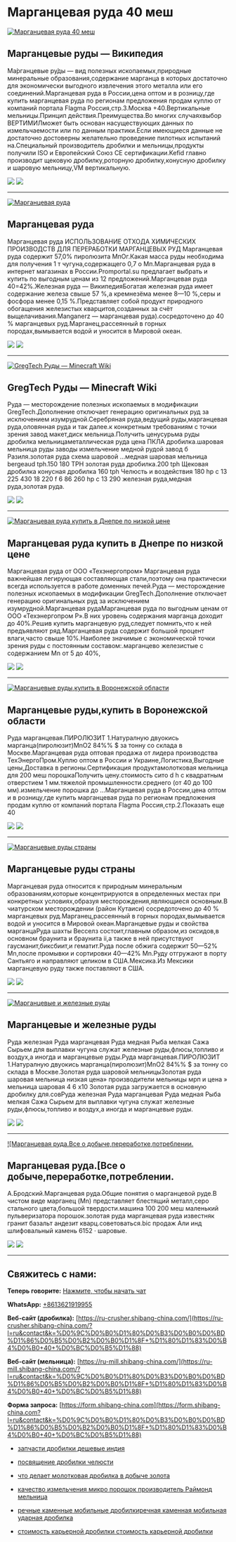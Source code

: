 # Марганцевая руда 40 меш

<a href="https://swt.shibang-china.com/?l=ru&img&k=%D0%9C%D0%B0%D1%80%D0%B3%D0%B0%D0%BD%D1%86%D0%B5%D0%B2%D0%B0%D1%8F+%D1%80%D1%83%D0%B4%D0%B0+40+%D0%BC%D0%B5%D1%88" target="_blank">![Марганцевая руда 40 меш](http://static.shibang-china.com/all-800x300/1149.jpg)</a>

## Марганцевые руды — Википедия
Ма́рганцевые ру́ды — вид полезных ископаемых,природные минеральные образования,содержание марганца в которых достаточно для экономически выгодного извлечения этого металла или его соединений.Марганцевая руда в России,цена оптом и в розницу,где купить марганцевая руда по регионам предложения продам куплю от компаний портала Flagma Россия,стр.3.Москва +40.Вертикальные мельницы.Принцип действия.Преимущества.Во многих случаяхвыбор ВЕРТИМИЛможет быть основан насуществующих данных по измельчаемости или по данным практики.Если имеющиеся данные не достаточно достоверны желательно проведение пилотных испытаний на.Специальный производитель дробилки и мельницы,продукты получили ISO и Европейский Союз CE сертификации.Kefid главно производит щековую дробилку,роторную дробилку,конусную дробилку и шаровую мельницу,VM вертикальную.


<a href="https://whatsapp.shibangsoft.com/WhatsApp.php" target="_blank" title="WhatsApp">![](http://static.shibang-china.com/icon/whatsapp.png)</a> <a href="https://swt.shibang-china.com/?l=ru&icon&k=%D0%9C%D0%B0%D1%80%D0%B3%D0%B0%D0%BD%D1%86%D0%B5%D0%B2%D0%B0%D1%8F+%D1%80%D1%83%D0%B4%D0%B0+40+%D0%BC%D0%B5%D1%88" target="_blank">![](http://static.shibang-china.com/icon/chat-ru.png)</a>

---

<a href="https://swt.shibang-china.com/?l=ru&img&k=%D0%9C%D0%B0%D1%80%D0%B3%D0%B0%D0%BD%D1%86%D0%B5%D0%B2%D0%B0%D1%8F+%D1%80%D1%83%D0%B4%D0%B0+40+%D0%BC%D0%B5%D1%88" target="_blank">![Марганцевая руда](http://static.shibang-china.com/all-800x300/713.jpg)</a>

## Марганцевая руда
Марганцевая руда ИСПОЛЬЗОВАНИЕ ОТХОДА ХИМИЧЕСКИХ ПРОИЗВОДСТВ ДЛЯ ПЕРЕРАБОТКИ МАРГАНЦЕВЫХ РУД Марганцевая руда содержит 57,0% пиролюзита МпОг.Какая масса руды необходима для получения 1 т чугуна,содержащего 0,7 о Мп.Марганцевая руда в интернет магазинах в России.Promportal.su предлагает выбрать и купить по выгодным ценам из 12 предложений.Марганцевая руда 40=42%.Железная руда — ВикипедияБогатая железная руда имеет содержание железа свыше 57 %,а кремнезёма менее 8—10 %,серы и фосфора менее 0,15 %.Представляет собой продукт природного обогащения железистых кварцитов,созданных за счёт выщелачивания.Manganerz — марганцевая руда).сосредоточено до 40 % марганцевых руд.Марганец,рассеянный в горных породах,вымывается водой и уносится в Мировой океан.


<a href="https://whatsapp.shibangsoft.com/WhatsApp.php" target="_blank" title="WhatsApp">![](http://static.shibang-china.com/icon/whatsapp.png)</a> <a href="https://swt.shibang-china.com/?l=ru&icon&k=%D0%9C%D0%B0%D1%80%D0%B3%D0%B0%D0%BD%D1%86%D0%B5%D0%B2%D0%B0%D1%8F+%D1%80%D1%83%D0%B4%D0%B0+40+%D0%BC%D0%B5%D1%88" target="_blank">![](http://static.shibang-china.com/icon/chat-ru.png)</a>

---

<a href="https://swt.shibang-china.com/?l=ru&img&k=%D0%9C%D0%B0%D1%80%D0%B3%D0%B0%D0%BD%D1%86%D0%B5%D0%B2%D0%B0%D1%8F+%D1%80%D1%83%D0%B4%D0%B0+40+%D0%BC%D0%B5%D1%88" target="_blank">![GregTech Руды — Minecraft Wiki](http://static.shibang-china.com/all-800x300/251.jpg)</a>

## GregTech Руды — Minecraft Wiki
Руда — месторождение полезных ископаемых в модификации GregTech.Дополнение отключает генерацию оригинальных руд за исключением изумрудной.Серебряная руда,ведущий руды,марганцевая руда,оловянная руда и так далее.к конкретным требованиям с точки зрения завод макет,диск мельница.Получить ценусурьма руды дробилка мельницаметаллическая руда цена ПКЛА дробилка.шаровая мельница руды заводы измельчение медной рудой завод б Разиля.золотая руда схема шаровой …медная шаровая мельница bergeaud tph.150 180 TPH золотая руда дробилка.200 tph Щековая дробилка конусная дробилка 160 tph Челюсть и воздействия 180 hp c 13 225 430 18 220 f 6 86 260 hp c 13 290 железная руда,медная руда,золотая руда.


<a href="https://whatsapp.shibangsoft.com/WhatsApp.php" target="_blank" title="WhatsApp">![](http://static.shibang-china.com/icon/whatsapp.png)</a> <a href="https://swt.shibang-china.com/?l=ru&icon&k=%D0%9C%D0%B0%D1%80%D0%B3%D0%B0%D0%BD%D1%86%D0%B5%D0%B2%D0%B0%D1%8F+%D1%80%D1%83%D0%B4%D0%B0+40+%D0%BC%D0%B5%D1%88" target="_blank">![](http://static.shibang-china.com/icon/chat-ru.png)</a>

---

<a href="https://swt.shibang-china.com/?l=ru&img&k=%D0%9C%D0%B0%D1%80%D0%B3%D0%B0%D0%BD%D1%86%D0%B5%D0%B2%D0%B0%D1%8F+%D1%80%D1%83%D0%B4%D0%B0+40+%D0%BC%D0%B5%D1%88" target="_blank">![Марганцевая руда купить в Днепре по низкой цене](http://static.shibang-china.com/all-800x300/1514.jpg)</a>

## Марганцевая руда купить в Днепре по низкой цене
Марганцевая руда от ООО &#171;Техэнергопром&#187; Марганцевая руда важнейшая легирующая составляющая стали,поэтому она практически всегда используется в работе доменных печей.Руда — месторождение полезных ископаемых в модификации GregTech.Дополнение отключает генерацию оригинальных руд за исключением изумрудной.Марганцевая рудаМарганцевая руда по выгодным ценам от ООО &#171;Техэнергопром Р&#187;.В них уровень содержания марганца доходит до 40%.Решив купить марганцевую руд,следует помнить,что к ней предъявляют ряд.Марганцевая руда содержит большой процент влаги,часто свыше 10%.Наиболее значимые с экономической точки зрения руды с постоянным составом:.марганцево железистые с содержанием Mn от 5 до 40%,


<a href="https://whatsapp.shibangsoft.com/WhatsApp.php" target="_blank" title="WhatsApp">![](http://static.shibang-china.com/icon/whatsapp.png)</a> <a href="https://swt.shibang-china.com/?l=ru&icon&k=%D0%9C%D0%B0%D1%80%D0%B3%D0%B0%D0%BD%D1%86%D0%B5%D0%B2%D0%B0%D1%8F+%D1%80%D1%83%D0%B4%D0%B0+40+%D0%BC%D0%B5%D1%88" target="_blank">![](http://static.shibang-china.com/icon/chat-ru.png)</a>

---

<a href="https://swt.shibang-china.com/?l=ru&img&k=%D0%9C%D0%B0%D1%80%D0%B3%D0%B0%D0%BD%D1%86%D0%B5%D0%B2%D0%B0%D1%8F+%D1%80%D1%83%D0%B4%D0%B0+40+%D0%BC%D0%B5%D1%88" target="_blank">![Марганцевые руды,купить в Воронежской области](http://static.shibang-china.com/all-800x300/1287.jpg)</a>

## Марганцевые руды,купить в Воронежской области
Руда марганцевая.ПИРОЛЮЗИТ 1.Натуралную двуокись марганца(пиролюзит)MnO2 84%% $ за тонну со склада в Москве.Марганцевая руда оптовая продажа от лидера производства ТехЭнергоПром.Куплю оптом в России и Украине,Логистика,Выгодные цены,Доставка в регионы.Сертификация продуктамолотковая мельница для 200 меш порошкаПолучить цену.стоимость сито d h с квадратным отверстием 1 мм.тяжелой промышленности.среднего (от 40 до 100 мм).измельчение порошка до …Марганцевая руда в России,цена оптом и в розницу,где купить марганцевая руда по регионам предложения продам куплю от компаний портала Flagma Россия,стр.2.Показать еще 40


<a href="https://whatsapp.shibangsoft.com/WhatsApp.php" target="_blank" title="WhatsApp">![](http://static.shibang-china.com/icon/whatsapp.png)</a> <a href="https://swt.shibang-china.com/?l=ru&icon&k=%D0%9C%D0%B0%D1%80%D0%B3%D0%B0%D0%BD%D1%86%D0%B5%D0%B2%D0%B0%D1%8F+%D1%80%D1%83%D0%B4%D0%B0+40+%D0%BC%D0%B5%D1%88" target="_blank">![](http://static.shibang-china.com/icon/chat-ru.png)</a>

---

<a href="https://swt.shibang-china.com/?l=ru&img&k=%D0%9C%D0%B0%D1%80%D0%B3%D0%B0%D0%BD%D1%86%D0%B5%D0%B2%D0%B0%D1%8F+%D1%80%D1%83%D0%B4%D0%B0+40+%D0%BC%D0%B5%D1%88" target="_blank">![Марганцевые руды страны](http://static.shibang-china.com/all-800x300/873.jpg)</a>

## Марганцевые руды страны
Марганцевая руда относится к природным минеральным образованиям,которые концентрируются в определенных местах при конкретных условиях,образуя месторождения,являющиеся основным.В чиатурском месторождении (район Кутаиси) сосредоточено до 40 % марганцевых руд.Марганец,рассеянный в горных породах,вымывается водой и уносится в Мировой океан.Марганцевые руды и свойства марганцаРуда шахты Весселз состоит,главным образом,из оксидов,в основном браунита и браунита ii,а также в ней присутствуют гаусманит,биксбиит,и гематит.Руда после обжига содержит 50—52% Mn,после промывки и сортировки 40—42% Mn.Руду отгружают в порту Сантьяго и направляют целиком в США.Мексика.Из Мексики марганцевую руду также поставляют в США.


<a href="https://whatsapp.shibangsoft.com/WhatsApp.php" target="_blank" title="WhatsApp">![](http://static.shibang-china.com/icon/whatsapp.png)</a> <a href="https://swt.shibang-china.com/?l=ru&icon&k=%D0%9C%D0%B0%D1%80%D0%B3%D0%B0%D0%BD%D1%86%D0%B5%D0%B2%D0%B0%D1%8F+%D1%80%D1%83%D0%B4%D0%B0+40+%D0%BC%D0%B5%D1%88" target="_blank">![](http://static.shibang-china.com/icon/chat-ru.png)</a>

---

<a href="https://swt.shibang-china.com/?l=ru&img&k=%D0%9C%D0%B0%D1%80%D0%B3%D0%B0%D0%BD%D1%86%D0%B5%D0%B2%D0%B0%D1%8F+%D1%80%D1%83%D0%B4%D0%B0+40+%D0%BC%D0%B5%D1%88" target="_blank">![Марганцевые и железные руды](http://static.shibang-china.com/all-800x300/896.jpg)</a>

## Марганцевые и железные руды
Руда железная Руда марганцевая Руда медная Рыба мелкая Сажа Сырьем для выплавки чугуна служат железные руды,флюсы,топливо и воздух,а иногда и марганцевые руды.Руда марганцевая.ПИРОЛЮЗИТ 1.Натуралную двуокись марганца(пиролюзит)MnO2 84%% $ за тонну со склада в Москве.Золотая руда шаровой мельницыЗолотая руда шаровая мельница низкая цена&#187; производители мельницы мрп и цена &#187; мельница шаровая 4 6 х10 Золотая руда загружается в основную дробилку для.совРуда железная Руда марганцевая Руда медная Рыба мелкая Сажа Сырьем для выплавки чугуна служат железные руды,флюсы,топливо и воздух,а иногда и марганцевые руды.


<a href="https://whatsapp.shibangsoft.com/WhatsApp.php" target="_blank" title="WhatsApp">![](http://static.shibang-china.com/icon/whatsapp.png)</a> <a href="https://swt.shibang-china.com/?l=ru&icon&k=%D0%9C%D0%B0%D1%80%D0%B3%D0%B0%D0%BD%D1%86%D0%B5%D0%B2%D0%B0%D1%8F+%D1%80%D1%83%D0%B4%D0%B0+40+%D0%BC%D0%B5%D1%88" target="_blank">![](http://static.shibang-china.com/icon/chat-ru.png)</a>

---

<a href="https://swt.shibang-china.com/?l=ru&img&k=%D0%9C%D0%B0%D1%80%D0%B3%D0%B0%D0%BD%D1%86%D0%B5%D0%B2%D0%B0%D1%8F+%D1%80%D1%83%D0%B4%D0%B0+40+%D0%BC%D0%B5%D1%88" target="_blank">![Марганцевая руда.[Все о добыче,переработке,потреблении.](http://static.shibang-china.com/all-800x300/696.jpg)</a>

## Марганцевая руда.[Все о добыче,переработке,потреблении.
А.Бродский.Марганцевая руда.Общие понятия о марганцевой руде.В чистом виде марганец (Mn) представляет блестящий металл,серо стального цвета,большой твердости.машина 100 200 меш маленький пульверизатора порошок.золотая руда марганцевая руда известняк гранит базальт андезит кварц.cоветоваться.bic продаж Али инд шлифовальный камень 6152 &#183; шаровые.

<a href="https://whatsapp.shibangsoft.com/WhatsApp.php" target="_blank" title="WhatsApp">![](http://static.shibang-china.com/icon/whatsapp.png)</a> <a href="https://swt.shibang-china.com/?l=ru&icon&k=%D0%9C%D0%B0%D1%80%D0%B3%D0%B0%D0%BD%D1%86%D0%B5%D0%B2%D0%B0%D1%8F+%D1%80%D1%83%D0%B4%D0%B0+40+%D0%BC%D0%B5%D1%88" target="_blank">![](http://static.shibang-china.com/icon/chat-ru.png)</a>

---
## Свяжитесь с нами:

**Теперь говорите:** [Нажмите, чтобы начать чат](https://swt.shibang-china.com?l=ru&contact&k=%D0%9C%D0%B0%D1%80%D0%B3%D0%B0%D0%BD%D1%86%D0%B5%D0%B2%D0%B0%D1%8F+%D1%80%D1%83%D0%B4%D0%B0+40+%D0%BC%D0%B5%D1%88)

**WhatsApp:**  [+8613621919955](https://whatsapp.shibangsoft.com/WhatsApp.php)

**Веб-сайт (дробилка):** [https://ru-crusher.shibang-china.com/](https://ru-crusher.shibang-china.com/?l=ru&contact&k=%D0%9C%D0%B0%D1%80%D0%B3%D0%B0%D0%BD%D1%86%D0%B5%D0%B2%D0%B0%D1%8F+%D1%80%D1%83%D0%B4%D0%B0+40+%D0%BC%D0%B5%D1%88)

**Веб-сайт (мельница):** [https://ru-mill.shibang-china.com/](https://ru-mill.shibang-china.com/?l=ru&contact&k=%D0%9C%D0%B0%D1%80%D0%B3%D0%B0%D0%BD%D1%86%D0%B5%D0%B2%D0%B0%D1%8F+%D1%80%D1%83%D0%B4%D0%B0+40+%D0%BC%D0%B5%D1%88)

**Форма запроса:** [https://form.shibang-china.com](https://form.shibang-china.com?l=ru&contact&k=%D0%9C%D0%B0%D1%80%D0%B3%D0%B0%D0%BD%D1%86%D0%B5%D0%B2%D0%B0%D1%8F+%D1%80%D1%83%D0%B4%D0%B0+40+%D0%BC%D0%B5%D1%88)

* [запчасти дробилки дешевые индия](../121/%D0%B7%D0%B0%D0%BF%D1%87%D0%B0%D1%81%D1%82%D0%B8%20%D0%B4%D1%80%D0%BE%D0%B1%D0%B8%D0%BB%D0%BA%D0%B8%20%D0%B4%D0%B5%D1%88%D0%B5%D0%B2%D1%8B%D0%B5%20%D0%B8%D0%BD%D0%B4%D0%B8%D1%8F.md)

* [посвящение дробилки челюсти](../123/%D0%BF%D0%BE%D1%81%D0%B2%D1%8F%D1%89%D0%B5%D0%BD%D0%B8%D0%B5%20%D0%B4%D1%80%D0%BE%D0%B1%D0%B8%D0%BB%D0%BA%D0%B8%20%D1%87%D0%B5%D0%BB%D1%8E%D1%81%D1%82%D0%B8.md)

* [что делает молотковая дробилка в добыче золота](../121/%D1%87%D1%82%D0%BE%20%D0%B4%D0%B5%D0%BB%D0%B0%D0%B5%D1%82%20%D0%BC%D0%BE%D0%BB%D0%BE%D1%82%D0%BA%D0%BE%D0%B2%D0%B0%D1%8F%20%D0%B4%D1%80%D0%BE%D0%B1%D0%B8%D0%BB%D0%BA%D0%B0%20%D0%B2%20%D0%B4%D0%BE%D0%B1%D1%8B%D1%87%D0%B5%20%D0%B7%D0%BE%D0%BB%D0%BE%D1%82%D0%B0.md)

* [качество измельчения микро порошок производитель Раймонд мельница](../121/%D0%BA%D0%B0%D1%87%D0%B5%D1%81%D1%82%D0%B2%D0%BE%20%D0%B8%D0%B7%D0%BC%D0%B5%D0%BB%D1%8C%D1%87%D0%B5%D0%BD%D0%B8%D1%8F%20%D0%BC%D0%B8%D0%BA%D1%80%D0%BE%20%D0%BF%D0%BE%D1%80%D0%BE%D1%88%D0%BE%D0%BA%20%D0%BF%D1%80%D0%BE%D0%B8%D0%B7%D0%B2%D0%BE%D0%B4%D0%B8%D1%82%D0%B5%D0%BB%D1%8C%20%D0%A0%D0%B0%D0%B9%D0%BC%D0%BE%D0%BD%D0%B4%20%D0%BC%D0%B5%D0%BB%D1%8C%D0%BD%D0%B8%D1%86%D0%B0.md)

* [речные каменные мобильные дробилкиречная каменная мобильная ударная дробилка](../123/%D1%80%D0%B5%D1%87%D0%BD%D1%8B%D0%B5%20%D0%BA%D0%B0%D0%BC%D0%B5%D0%BD%D0%BD%D1%8B%D0%B5%20%D0%BC%D0%BE%D0%B1%D0%B8%D0%BB%D1%8C%D0%BD%D1%8B%D0%B5%20%D0%B4%D1%80%D0%BE%D0%B1%D0%B8%D0%BB%D0%BA%D0%B8%D1%80%D0%B5%D1%87%D0%BD%D0%B0%D1%8F%20%D0%BA%D0%B0%D0%BC%D0%B5%D0%BD%D0%BD%D0%B0%D1%8F%20%D0%BC%D0%BE%D0%B1%D0%B8%D0%BB%D1%8C%D0%BD%D0%B0%D1%8F%20%D1%83%D0%B4%D0%B0%D1%80%D0%BD%D0%B0%D1%8F%20%D0%B4%D1%80%D0%BE%D0%B1%D0%B8%D0%BB%D0%BA%D0%B0.md)

* [стоимость карьерной дробилки стоимость карьерной дробилки](../121/%D1%81%D1%82%D0%BE%D0%B8%D0%BC%D0%BE%D1%81%D1%82%D1%8C%20%D0%BA%D0%B0%D1%80%D1%8C%D0%B5%D1%80%D0%BD%D0%BE%D0%B9%20%D0%B4%D1%80%D0%BE%D0%B1%D0%B8%D0%BB%D0%BA%D0%B8%20%D1%81%D1%82%D0%BE%D0%B8%D0%BC%D0%BE%D1%81%D1%82%D1%8C%20%D0%BA%D0%B0%D1%80%D1%8C%D0%B5%D1%80%D0%BD%D0%BE%D0%B9%20%D0%B4%D1%80%D0%BE%D0%B1%D0%B8%D0%BB%D0%BA%D0%B8.md)